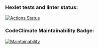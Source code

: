 ### Hexlet tests and linter status:
[![Actions Status](https://github.com/feld1meow/python-project-49/actions/workflows/hexlet-check.yml/badge.svg)](https://github.com/feld1meow/python-project-49/actions)

### CodeClimate Maintainability Badge:
[![Maintainability](https://api.codeclimate.com/v1/badges/3fd5001d76083ef414a2/maintainability)](https://codeclimate.com/github/feld1meow/python-project-49/maintainability)